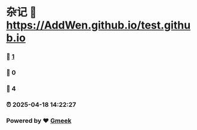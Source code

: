 # 杂记 :link: https://AddWen.github.io/test.github.io 
### :page_facing_up: [1](https://AddWen.github.io/test.github.io/tag.html) 
### :speech_balloon: 0 
### :hibiscus: 4 
### :alarm_clock: 2025-04-18 14:22:27 
### Powered by :heart: [Gmeek](https://github.com/Meekdai/Gmeek)
